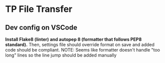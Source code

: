 # TP File Transfer

## Dev config on VSCode

**Install Flake8 (linter) and autopep 8 (formatter that follows PEP8 standard).** 
    Then, settings file should override format on save and added code should be compliant. 
    NOTE: Seems like formatter doesn't handle "too long" lines so the line jump should be added manually

